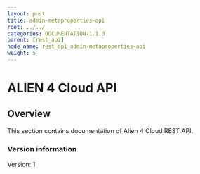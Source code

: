 ```yaml
---
layout: post
title: admin-metaproperties-api
root: ../../
categories: DOCUMENTATION-1.1.0
parent: [rest_api]
node_name: rest_api_admin-metaproperties-api
weight: 5
---
```


# ALIEN 4 Cloud API

## Overview
This section contains documentation of Alien 4 Cloud REST API.

### Version information
Version: 1


